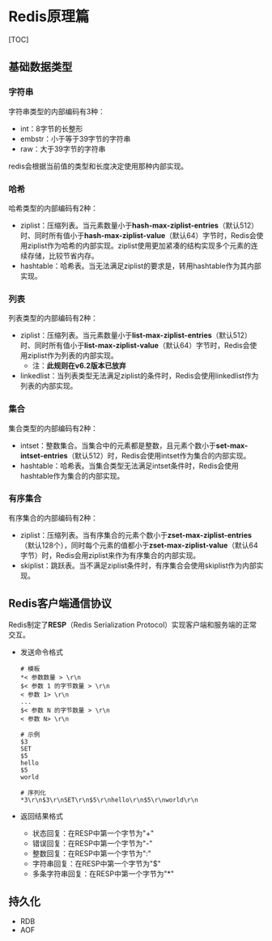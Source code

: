 # Redis原理篇

[TOC]

## 基础数据类型

### 字符串

字符串类型的内部编码有3种：

- int：8字节的长整形
- embstr：小于等于39字节的字符串
- raw：大于39字节的字符串

redis会根据当前值的类型和长度决定使用那种内部实现。

### 哈希

哈希类型的内部编码有2种：

- ziplist：压缩列表。当元素数量小于**hash-max-ziplist-entries**（默认512）时、同时所有值小于**hash-max-ziplist-value**（默认64）字节时，Redis会使用ziplist作为哈希的内部实现。ziplist使用更加紧凑的结构实现多个元素的连续存储，比较节省内存。
- hashtable：哈希表。当无法满足ziplist的要求是，转用hashtable作为其内部实现。

### 列表

列表类型的内部编码有2种：

- ziplist：压缩列表。当元素数量小于**list-max-ziplist-entries**（默认512）时、同时所有值小于**list-max-ziplist-value**（默认64）字节时，Redis会使用ziplist作为列表的内部实现。
  - 注：**此规则在v6.2版本已放弃**
- linkedlist：当列表类型无法满足ziplist的条件时，Redis会使用linkedlist作为列表的内部实现。

### 集合

集合类型的内部编码有2种：

- intset：整数集合。当集合中的元素都是整数，且元素个数小于**set-max-intset-entries**（默认512）时，Redis会使用intset作为集合的内部实现。
- hashtable：哈希表。当集合类型无法满足intset条件时，Redis会使用hashtable作为集合的内部实现。

### 有序集合

有序集合的内部编码有2种：

- ziplist：压缩列表。当有序集合的元素个数小于**zset-max-ziplist-entries**（默认128个），同时每个元素的值都小于**zset-max-ziplist-value**（默认64字节）时，Redis会用ziplist来作为有序集合的内部实现。
- skiplist：跳跃表。当不满足ziplist条件时，有序集合会使用skiplist作为内部实现。

## Redis客户端通信协议

Redis制定了**RESP**（Redis Serialization Protocol）实现客户端和服务端的正常交互。

- 发送命令格式

  ```shell
  # 模板
  *< 参数数量 > \r\n
  $< 参数 1 的字节数量 > \r\n
  < 参数 1> \r\n
  ...
  $< 参数 N 的字节数量 > \r\n
  < 参数 N> \r\n
  
  # 示例
  $3
  SET
  $5
  hello
  $5
  world
  
  # 序列化
  *3\r\n$3\r\nSET\r\n$5\r\nhello\r\n$5\r\nworld\r\n
  ```

- 返回结果格式

  - 状态回复：在RESP中第一个字节为"+"
  - 错误回复：在RESP中第一个字节为"-"
  - 整数回复：在RESP中第一个字节为":"
  - 字符串回复：在RESP中第一个字节为"$"
  - 多条字符串回复：在RESP中第一个字节为"*"
## 持久化

- RDB
- AOF

  

  